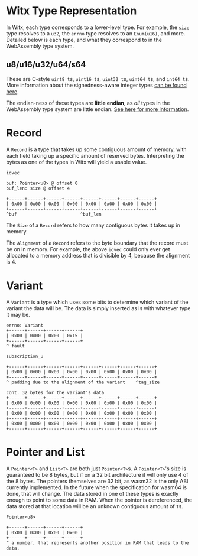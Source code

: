# Witx Type Representation

In Witx, each type corresponds to a lower-level type. For example, the `size`
type resolves to a `u32`, the `errno` type resolves to an `Enum(u16)`, and
more. Detailed below is each type, and what they correspond to in the
WebAssembly type system.

## u8/u16/u32/u64/s64

These are C-style `uint8_t`s, `uint16_t`s, `uint32_t`s, `uint64_t`s, and
`int64_t`s. More information about the signedness-aware integer types [can be
found here](https://github.com/WebAssembly/interface-types/blob/master/proposals/interface-types/Explainer.md#integers).

The endian-ness of these types are **little endian**, as _all_ types in the WebAssembly
type system are little endian. [See here for more information](https://github.com/WebAssembly/design/issues/786#issuecomment-244548105).

# Record

A `Record` is a type that takes up some contiguous amount of memory, with each
field taking up a specific amount of reserved bytes. Interpreting the bytes as
one of the types in Witx will yield a usable value.

```
iovec

buf: Pointer<u8> @ offset 0
buf_len: size @ offset 4

+------+------+------+------+------+------+------+------+
| 0x00 | 0x00 | 0x00 | 0x00 | 0x00 | 0x00 | 0x00 | 0x00 |
+------+------+------+------+------+------+------+------+
^buf                        ^buf_len
```

The `Size` of a `Record` refers to how many contiguous bytes it takes up in
memory.

The `Alignment` of a `Record` refers to the byte boundary that the record must
be on in memory. For example, the above `iovec` could only ever get allocated
to a memory address that is divisible by 4, because the alignment is 4.

# Variant

A `Variant` is a type which uses some bits to determine which variant of
the variant the data will be. The data is simply inserted as is with whatever
type it may be.

```
errno: Variant
+------+------+------+------+
| 0x00 | 0x00 | 0x00 | 0x15 |
+------+------+------+------+
^ fault
```

```
subscription_u

+------+------+------+------+------+------+------+------+
| 0x00 | 0x00 | 0x00 | 0x00 | 0x00 | 0x00 | 0x00 | 0x00 |
+------+------+------+------+------+------+------+------+
^ padding due to the alignment of the variant    ^tag_size

cont. 32 bytes for the variant's data
+------+------+------+------+------+------+------+------+
| 0x00 | 0x00 | 0x00 | 0x00 | 0x00 | 0x00 | 0x00 | 0x00 |
+------+------+------+------+------+------+------+------+
| 0x00 | 0x00 | 0x00 | 0x00 | 0x00 | 0x00 | 0x00 | 0x00 |
+------+------+------+------+------+------+------+------+
| 0x00 | 0x00 | 0x00 | 0x00 | 0x00 | 0x00 | 0x00 | 0x00 |
+------+------+------+------+------+------+------+------+
```

# Pointer<T> and List<T>

A `Pointer<T>` and `List<T>` are both just `Pointer<T>`s. A `Pointer<T>`'s
size is guaranteed to be 8 bytes, but if on a 32 bit architecture it will only
use 4 of the 8 bytes. The pointers themselves are 32 bit, as wasm32 is the only
ABI currently implemented. In the future when the specification for wasm64 is
done, that will change. The data stored in one of these types is exactly enough
to point to some data in RAM. When the pointer is dereferenced, the data stored
at that location will be an unknown contiguous amount of `T`s.

```
Pointer<u8>

+------+------+------+------+
| 0x00 | 0x00 | 0x00 | 0x00 |
+------+------+------+------+
^ a number, that represents another position in RAM that leads to the data.
```
